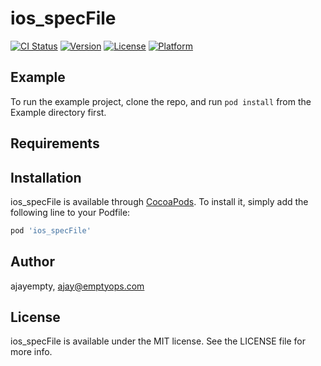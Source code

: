 # ios_specFile

[![CI Status](https://img.shields.io/travis/ajayempty/ios_specFile.svg?style=flat)](https://travis-ci.org/ajayempty/ios_specFile)
[![Version](https://img.shields.io/cocoapods/v/ios_specFile.svg?style=flat)](https://cocoapods.org/pods/ios_specFile)
[![License](https://img.shields.io/cocoapods/l/ios_specFile.svg?style=flat)](https://cocoapods.org/pods/ios_specFile)
[![Platform](https://img.shields.io/cocoapods/p/ios_specFile.svg?style=flat)](https://cocoapods.org/pods/ios_specFile)

## Example

To run the example project, clone the repo, and run `pod install` from the Example directory first.

## Requirements

## Installation

ios_specFile is available through [CocoaPods](https://cocoapods.org). To install
it, simply add the following line to your Podfile:

```ruby
pod 'ios_specFile'
```

## Author

ajayempty, ajay@emptyops.com

## License

ios_specFile is available under the MIT license. See the LICENSE file for more info.
